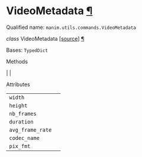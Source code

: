 # VideoMetadata [¶](https://docs.manim.community/en/stable/reference/manim.utils.commands.VideoMetadata.html\#videometadata "Link to this heading")

Qualified name: `manim.utils.commands.VideoMetadata`

_class_ VideoMetadata [\[source\]](https://docs.manim.community/en/stable/_modules/manim/utils/commands.html#VideoMetadata) [¶](https://docs.manim.community/en/stable/reference/manim.utils.commands.VideoMetadata.html#manim.utils.commands.VideoMetadata "Link to this definition")

Bases: `TypedDict`

Methods

|
|

Attributes

|     |     |
| --- | --- |
| `width` |  |
| `height` |  |
| `nb_frames` |  |
| `duration` |  |
| `avg_frame_rate` |  |
| `codec_name` |  |
| `pix_fmt` |  |
